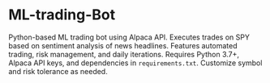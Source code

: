 # ML-trading-Bot
 Python-based ML trading bot using Alpaca API. Executes trades on SPY based on sentiment analysis of news headlines. Features automated trading, risk management, and daily iterations. Requires Python 3.7+, Alpaca API keys, and dependencies in `requirements.txt`. Customize symbol and risk tolerance as needed.  
